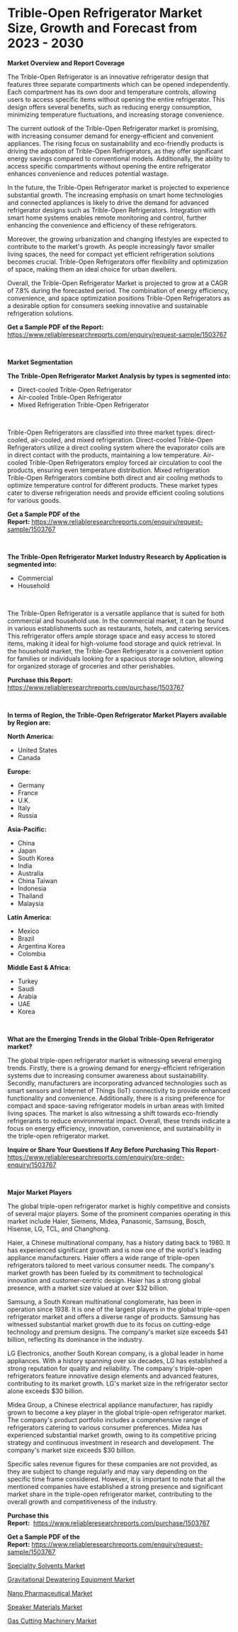 <p><h1>Trible-Open Refrigerator Market Size, Growth and Forecast from 2023 - 2030</h1></p><p><strong>Market Overview and Report Coverage</strong></p>
<p><p>The Trible-Open Refrigerator is an innovative refrigerator design that features three separate compartments which can be opened independently. Each compartment has its own door and temperature controls, allowing users to access specific items without opening the entire refrigerator. This design offers several benefits, such as reducing energy consumption, minimizing temperature fluctuations, and increasing storage convenience.</p><p>The current outlook of the Trible-Open Refrigerator market is promising, with increasing consumer demand for energy-efficient and convenient appliances. The rising focus on sustainability and eco-friendly products is driving the adoption of Trible-Open Refrigerators, as they offer significant energy savings compared to conventional models. Additionally, the ability to access specific compartments without opening the entire refrigerator enhances convenience and reduces potential wastage.</p><p>In the future, the Trible-Open Refrigerator market is projected to experience substantial growth. The increasing emphasis on smart home technologies and connected appliances is likely to drive the demand for advanced refrigerator designs such as Trible-Open Refrigerators. Integration with smart home systems enables remote monitoring and control, further enhancing the convenience and efficiency of these refrigerators.</p><p>Moreover, the growing urbanization and changing lifestyles are expected to contribute to the market's growth. As people increasingly favor smaller living spaces, the need for compact yet efficient refrigeration solutions becomes crucial. Trible-Open Refrigerators offer flexibility and optimization of space, making them an ideal choice for urban dwellers.</p><p>Overall, the Trible-Open Refrigerator Market is projected to grow at a CAGR of 7.8% during the forecasted period. The combination of energy efficiency, convenience, and space optimization positions Trible-Open Refrigerators as a desirable option for consumers seeking innovative and sustainable refrigeration solutions.</p></p>
<p><strong>Get a Sample PDF of the Report:</strong> <a href="https://www.reliableresearchreports.com/enquiry/request-sample/1503767">https://www.reliableresearchreports.com/enquiry/request-sample/1503767</a></p>
<p>&nbsp;</p>
<p><strong>Market Segmentation</strong></p>
<p><strong>The Trible-Open Refrigerator Market Analysis by types is segmented into:</strong></p>
<p><ul><li>Direct-cooled Trible-Open Refrigerator</li><li>Air-cooled Trible-Open Refrigerator</li><li>Mixed Refrigeration Trible-Open Refrigerator</li></ul></p>
<p>&nbsp;</p>
<p><p>Trible-Open Refrigerators are classified into three market types: direct-cooled, air-cooled, and mixed refrigeration. Direct-cooled Trible-Open Refrigerators utilize a direct cooling system where the evaporator coils are in direct contact with the products, maintaining a low temperature. Air-cooled Trible-Open Refrigerators employ forced air circulation to cool the products, ensuring even temperature distribution. Mixed refrigeration Trible-Open Refrigerators combine both direct and air cooling methods to optimize temperature control for different products. These market types cater to diverse refrigeration needs and provide efficient cooling solutions for various goods.</p></p>
<p><strong>Get a Sample PDF of the Report:</strong>&nbsp;<a href="https://www.reliableresearchreports.com/enquiry/request-sample/1503767">https://www.reliableresearchreports.com/enquiry/request-sample/1503767</a></p>
<p>&nbsp;</p>
<p><strong>The Trible-Open Refrigerator Market Industry Research by Application is segmented into:</strong></p>
<p><ul><li>Commercial</li><li>Household</li></ul></p>
<p>&nbsp;</p>
<p><p>The Trible-Open Refrigerator is a versatile appliance that is suited for both commercial and household use. In the commercial market, it can be found in various establishments such as restaurants, hotels, and catering services. This refrigerator offers ample storage space and easy access to stored items, making it ideal for high-volume food storage and quick retrieval. In the household market, the Trible-Open Refrigerator is a convenient option for families or individuals looking for a spacious storage solution, allowing for organized storage of groceries and other perishables.</p></p>
<p><strong>Purchase this Report:</strong>&nbsp; <a href="https://www.reliableresearchreports.com/purchase/1503767">https://www.reliableresearchreports.com/purchase/1503767</a></p>
<p>&nbsp;</p>
<p><strong>In terms of Region, the Trible-Open Refrigerator Market Players available by Region are:</strong></p>
<p>
    <p> <strong> North America: </strong>
        <ul>
            <li>United States</li>
            <li>Canada</li>
        </ul>
        </p> 
    <p> <strong> Europe: </strong>
        <ul>
            <li>Germany</li>
            <li>France</li>
            <li>U.K.</li>
            <li>Italy</li>
            <li>Russia</li>
        </ul>
        </p> 
    <p> <strong> Asia-Pacific: </strong>
        <ul>
            <li>China</li>
            <li>Japan</li>
            <li>South Korea</li>
            <li>India</li>
            <li>Australia</li>
            <li>China Taiwan</li>
            <li>Indonesia</li>
            <li>Thailand</li>
            <li>Malaysia</li>
        </ul>
        </p> 
    <p> <strong> Latin America: </strong>
        <ul>
            <li>Mexico</li>
            <li>Brazil</li>
            <li>Argentina Korea</li>
            <li>Colombia</li>
        </ul>
        </p> 
    <p> <strong> Middle East & Africa: </strong>
        <ul>
            <li>Turkey</li>
            <li>Saudi</li>
            <li>Arabia</li>
            <li>UAE</li>
            <li>Korea</li>
        </ul>
    </p>
    </p>
<p>&nbsp;</p>
<p><strong>What are the Emerging Trends in the Global Trible-Open Refrigerator market?</strong></p>
<p><p>The global triple-open refrigerator market is witnessing several emerging trends. Firstly, there is a growing demand for energy-efficient refrigeration systems due to increasing consumer awareness about sustainability. Secondly, manufacturers are incorporating advanced technologies such as smart sensors and Internet of Things (IoT) connectivity to provide enhanced functionality and convenience. Additionally, there is a rising preference for compact and space-saving refrigerator models in urban areas with limited living spaces. The market is also witnessing a shift towards eco-friendly refrigerants to reduce environmental impact. Overall, these trends indicate a focus on energy efficiency, innovation, convenience, and sustainability in the triple-open refrigerator market.</p></p>
<p><strong>Inquire or Share Your Questions If Any Before Purchasing This Report</strong>- <a href="https://www.reliableresearchreports.com/enquiry/pre-order-enquiry/1503767">https://www.reliableresearchreports.com/enquiry/pre-order-enquiry/1503767</a></p>
<p>&nbsp;</p>
<p><strong>Major Market Players</strong></p>
<p><p>The global triple-open refrigerator market is highly competitive and consists of several major players. Some of the prominent companies operating in this market include Haier, Siemens, Midea, Panasonic, Samsung, Bosch, Hisense, LG, TCL, and Changhong.</p><p>Haier, a Chinese multinational company, has a history dating back to 1980. It has experienced significant growth and is now one of the world's leading appliance manufacturers. Haier offers a wide range of triple-open refrigerators tailored to meet various consumer needs. The company's market growth has been fueled by its commitment to technological innovation and customer-centric design. Haier has a strong global presence, with a market size valued at over $32 billion.</p><p>Samsung, a South Korean multinational conglomerate, has been in operation since 1938. It is one of the largest players in the global triple-open refrigerator market and offers a diverse range of products. Samsung has witnessed substantial market growth due to its focus on cutting-edge technology and premium designs. The company's market size exceeds $41 billion, reflecting its dominance in the industry.</p><p>LG Electronics, another South Korean company, is a global leader in home appliances. With a history spanning over six decades, LG has established a strong reputation for quality and reliability. The company's triple-open refrigerators feature innovative design elements and advanced features, contributing to its market growth. LG's market size in the refrigerator sector alone exceeds $30 billion.</p><p>Midea Group, a Chinese electrical appliance manufacturer, has rapidly grown to become a key player in the global triple-open refrigerator market. The company's product portfolio includes a comprehensive range of refrigerators catering to various consumer preferences. Midea has experienced substantial market growth, owing to its competitive pricing strategy and continuous investment in research and development. The company's market size exceeds $30 billion.</p><p>Specific sales revenue figures for these companies are not provided, as they are subject to change regularly and may vary depending on the specific time frame considered. However, it is important to note that all the mentioned companies have established a strong presence and significant market share in the triple-open refrigerator market, contributing to the overall growth and competitiveness of the industry.</p></p>
<p><strong>Purchase this Report:</strong>&nbsp;&nbsp;<a href="https://www.reliableresearchreports.com/purchase/1503767">https://www.reliableresearchreports.com/purchase/1503767</a></p>
<p></p>
<p><strong>Get a Sample PDF of the Report:</strong>&nbsp;<a href="https://www.reliableresearchreports.com/enquiry/request-sample/1503767">https://www.reliableresearchreports.com/enquiry/request-sample/1503767</a></p>
<p><p><a href="https://medium.com/@wine.sight.theme/speciality-solvents-market-size-growth-forecast-2023-2030-45c93f69bec0">Speciality Solvents Market</a></p><p><a href="https://www.linkedin.com/pulse/gravitational-dewatering-equipment-market-size-growth-forecast/">Gravitational Dewatering Equipment Market</a></p><p><a href="https://www.linkedin.com/pulse/nano-pharmaceutical-market-size-growth-forecast-from/">Nano Pharmaceutical Market</a></p><p><a href="https://medium.com/@fifth.dress.cause/speaker-materials-market-size-growth-forecast-2023-2030-abcd72cc1374">Speaker Materials Market</a></p><p><a href="https://www.linkedin.com/pulse/gas-cutting-machinery-market-size-2023-2030-global-industrial/">Gas Cutting Machinery Market</a></p></p>